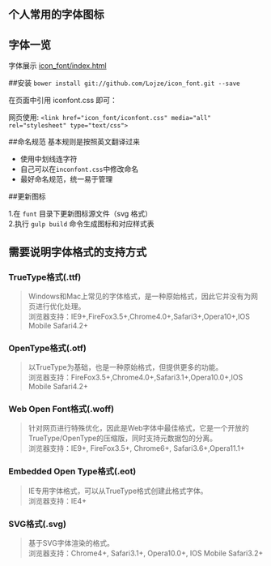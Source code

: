 ## 个人常用的字体图标

## 字体一览
字体展示 [icon_font/index.html](http://Lojze.github.io/icon_font/index.html)

##安装
`bower install git://github.com/Lojze/icon_font.git --save`

在页面中引用 iconfont.css 即可：

网页使用: `<link href="icon_font/iconfont.css" media="all" rel="stylesheet" type="text/css">`

##命名规范
基本规则是按照英文翻译过来
*  使用中划线连字符
*  自己可以在`inconfont.css`中修改命名
*  最好命名规范，统一易于管理

##更新图标

1.在 `funt` 目录下更新图标源文件（svg 格式）  
2.执行 `gulp build` 命令生成图标和对应样式表


## 需要说明字体格式的支持方式

### TrueType格式(.ttf)
>Windows和Mac上常见的字体格式，是一种原始格式，因此它并没有为网页进行优化处理。  
>浏览器支持：IE9+,FireFox3.5+,Chrome4.0+,Safari3+,Opera10+,IOS Mobile Safari4.2+

### OpenType格式(.otf)
>以TrueType为基础，也是一种原始格式，但提供更多的功能。  
>浏览器支持：FireFox3.5+,Chrome4.0+,Safari3.1+,Opera10.0+,IOS Mobile Safari4.2+

### Web Open Font格式(.woff)
>针对网页进行特殊优化，因此是Web字体中最佳格式，它是一个开放的TrueType/OpenType的压缩版，同时支持元数据包的分离。  
>浏览器支持：IE9+, FireFox3.5+, Chrome6+, Safari3.6+,Opera11.1+

### Embedded Open Type格式(.eot)
>IE专用字体格式，可以从TrueType格式创建此格式字体。  
>浏览器支持：IE4+

### SVG格式(.svg)
>基于SVG字体渲染的格式。  
>浏览器支持：Chrome4+, Safari3.1+, Opera10.0+, IOS Mobile Safari3.2+
